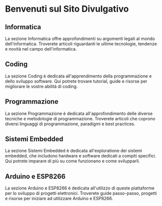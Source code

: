 # Benvenuti sul Sito Divulgativo

## Informatica

La sezione Informatica offre approfondimenti su argomenti legati al mondo dell'informatica. Troverete articoli riguardanti le ultime tecnologie, tendenze e novità nel campo dell'informatica.

## Coding

La sezione Coding è dedicata all'apprendimento della programmazione e dello sviluppo software. Qui potrete trovare tutorial, guide e risorse per migliorare le vostre abilità di coding.

## Programmazione

La sezione Programmazione è dedicata all'approfondimento delle diverse tecniche e metodologie di programmazione. Troverete articoli che coprono diversi linguaggi di programmazione, paradigmi e best practices.

## Sistemi Embedded

La sezione Sistemi Embedded è dedicata all'exploratione dei sistemi embedded, che includono hardware e software dedicati a compiti specifici. Qui potrete imparare di più su come funzionano e come svilupparli.

## Arduino e ESP8266

La sezione Arduino e ESP8266 è dedicata all'utilizzo di queste piattaforme per lo sviluppo di progetti elettronici. Troverete guide passo-passo, progetti e risorse per iniziare ad utilizzare Arduino e ESP8266.
